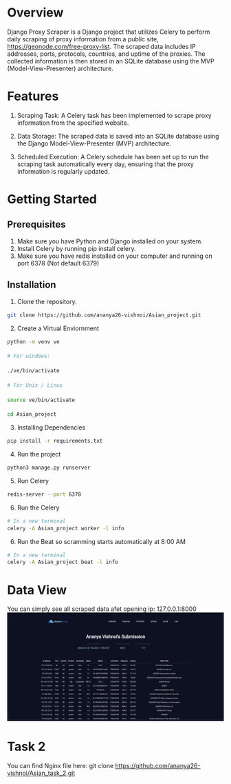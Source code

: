 # Overview

Django Proxy Scraper is a Django project that utilizes Celery to perform daily scraping of proxy information from a public site, https://geonode.com/free-proxy-list. The scraped data includes IP addresses, ports, protocols, countries, and uptime of the proxies. The collected information is then stored in an SQLite database using the MVP (Model-View-Presenter) architecture.


# Features

1. Scraping Task: A Celery task has been implemented to scrape proxy information from the specified website.

2. Data Storage: The scraped data is saved into an SQLite database using the Django Model-View-Presenter (MVP) architecture.

3. Scheduled Execution: A Celery schedule has been set up to run the scraping task automatically every day, ensuring that the proxy information is regularly updated.

# Getting Started

## Prerequisites

1. Make sure you have Python and Django installed on your system.
2. Install Celery by running pip install celery.
3. Make sure you have redis installed on your computer and running on port 6378 (Not default 6379)

## Installation

1. Clone the repository.

```bash
git clone https://github.com/ananya26-vishnoi/Asian_project.git
```
2. Create a Virtual Enviornment

```bash
python -m venv ve

# For windows:

./ve/bin/activate

# For Unix / Linux

source ve/bin/activate

cd Asian_project
```

3. Installing Dependencies

```bash
pip install -r requirements.txt
```

4. Run the project

```bash
python3 manage.py runserver
```

5. Run Celery

```bash
redis-server --port 6378
```

6. Run the Celery

```bash
# In a new terminal
celery -A Asian_project worker -l info
```

6. Run the Beat so scramming starts automatically at 8:00 AM

```bash
# In a new terminal
celery -A Asian_project beat -l info
```

# Data View

You can simply see all scraped data afet opening ip: 127.0.0.1:8000
![Alt text](Readme_image/image.png)


# Task 2

You can find Nginx file here: 
git clone https://github.com/ananya26-vishnoi/Asian_task_2.git